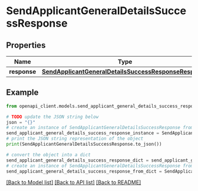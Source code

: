 # SendApplicantGeneralDetailsSuccessResponse


## Properties

Name | Type | Description | Notes
------------ | ------------- | ------------- | -------------
**response** | [**SendApplicantGeneralDetailsSuccessResponseResponse**](SendApplicantGeneralDetailsSuccessResponseResponse.md) |  | 

## Example

```python
from openapi_client.models.send_applicant_general_details_success_response import SendApplicantGeneralDetailsSuccessResponse

# TODO update the JSON string below
json = "{}"
# create an instance of SendApplicantGeneralDetailsSuccessResponse from a JSON string
send_applicant_general_details_success_response_instance = SendApplicantGeneralDetailsSuccessResponse.from_json(json)
# print the JSON string representation of the object
print(SendApplicantGeneralDetailsSuccessResponse.to_json())

# convert the object into a dict
send_applicant_general_details_success_response_dict = send_applicant_general_details_success_response_instance.to_dict()
# create an instance of SendApplicantGeneralDetailsSuccessResponse from a dict
send_applicant_general_details_success_response_from_dict = SendApplicantGeneralDetailsSuccessResponse.from_dict(send_applicant_general_details_success_response_dict)
```
[[Back to Model list]](../README.md#documentation-for-models) [[Back to API list]](../README.md#documentation-for-api-endpoints) [[Back to README]](../README.md)


